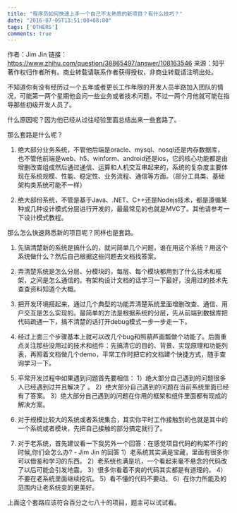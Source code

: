 ```yaml
---
title: "程序员如何快速上手一个自己不太熟悉的新项目？有什么技巧？"
date: "2016-07-05T13:51:00+08:00"
tags: ['OTHERS']
comments: true
---
```



作者：Jim Jin
链接：https://www.zhihu.com/question/38865497/answer/108163546
来源：知乎
著作权归作者所有。商业转载请联系作者获得授权，非商业转载请注明出处。

不知道你有没有经历过一个五年或者更长工作年限的开发人员半路加入团队的情况，可能第一两个星期他会问一些业务或者技术问题，不过一两个月他就可能在指导那些初级开发人员了。

什么原因呢？因为他已经从过往经验里面总结出来一些套路了。

那么套路是什么呢？

1. 绝大部分业务系统，不管他后端是oracle、mysql、nosql还是内存数据库，也不管他前端是web、h5、winform、android还是ios，它的核心功能都是由增删改查组成然后通过通信、运算和人机交互串起来的，系统的复杂度主要体现在系统规模、性能、稳定性、业务流程、通信等方面。（部分工具类、基础架构类系统可能不一样）

2. 绝大部份系统，不管是基于Java、.NET、C++还是Nodejs技术，都是遵循某种或几种设计模式分层进行开发的，最最常见的也就是MVC了。其他请参考一下设计模式教程。


那么怎么快速熟悉新的项目呢？同样也是套路。

1. 先搞清楚新的系统是搞什么的，就问简单几个问题，谁在用这个系统？用这个系统做什么？然后自己根据这些问题去文档找答案。

2. 弄清楚系统是怎么分层、分模块的，每层、每个模块都用到了什么技术和框架，之间是怎么通信的。有架构设计文档的话学习一下最好，没用过的技术先查查资料知道个大概。

3. 把开发环境搭起来，通过几个典型的功能弄清楚系统里面增删改查、通信、用户交互是怎么实现的。最简单的方法是根据系统的分层，先从前端到数据库把代码疏通一下，搞不清楚的话打开debug模式一步一步走一下。

4. 经过上面三个步骤基本上就可以改几个bug和照葫芦画瓢做个功能了。后面重点关注那些没用过的技术和组件：先搞清它的目的、背景、实现原理和功能列表，再照着文档做几个demo，平常工作时把它的文档建个快捷方式，随手查询学习一下。

5. 平常开发过程中如果遇到问题首先要相信： 
1）绝大部分自己遇到的问题很多人已经遇到过并且解决了 。 
2）绝大部分自己遇到的问题在当前系统里面已经有了答案。 
3）绝大部分自己遇到的问题在你用的框架和组件里面都有现成的解决方案。

6. 对于规模比较大的系统或者系统集合，其实你平时工作接触到的也就是其中的一个系统或者模块，先把自己接触的部分搞定就行了。

7. 对于老系统，首先建议看一下我另外一个回答：在感觉项目代码的构架不行的时候,你们会怎么办? - Jim Jin 的回答
1）老系统其实满是宝藏，里面有很多你可以借鉴和学习的东西。
2）老系统也满是坑，一个看起来毫不悬念的代码改了以后可能会引发地震。
3）很多你看着不爽的代码其实都是有道理的。
4） 不要在老系统里面继续挖坑。
5）看不懂的代码不要动。
6）在你力所能及的范围内让老系统变的更美好。

上面这个套路应该符合百分之七八十的项目，题主可以试试看。
